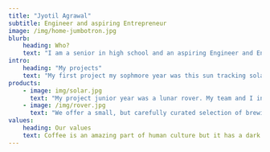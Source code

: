 ```yaml
---
title: "Jyotil Agrawal"
subtitle: Engineer and aspiring Entrepreneur
image: /img/home-jumbotron.jpg
blurb:
    heading: Who?
    text: "I am a senior in high school and an aspiring Engineer and Entrepreneur. I love working with electrical components and I love coding. I aspire to combine my knowledge to be able to create a sucessful business someday."
intro:
    heading: "My projects"
    text: "My first project my sophmore year was this sun tracking solar panel design made to improve efficiency of solar panels. "
products:
    - image: img/solar.jpg
      text: "My project junior year was a lunar rover. My team and I incorporated the sun tracking design into the rover, as well as a moveable 2 joint arm, a collection tray, and rocker bogie design."
    - image: /img/rover.jpg
      text: "We offer a small, but carefully curated selection of brewing gear and tools for every taste and experience level. No matter if you roast your own beans or just bought your first french press, you’ll find a gadget to fall in love with in our shop."
values:
    heading: Our values
    text: Coffee is an amazing part of human culture but it has a dark side too – one of colonialism and mindless abuse of natural resources and human lives. We want to turn this around and return the coffee trade to the drink’s exhilarating, empowering and unifying nature.
---
```


